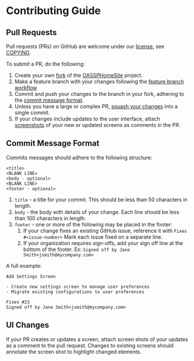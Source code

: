# Contributing Guide

## Pull Requests

Pull requests (PRs) on GitHub are welcome under our [license](LICENSE), see [COPYING](COPYING).

To submit a PR, do the following:

1. Create your own [fork](https://help.github.com/github/getting-started-with-github/fork-a-repo)
of the [OASSPHomeSite](https://github.com/OASSP/HomeSiteWagtail) project.
2. Make a feature branch with your changes following the [feature branch workflow](https://www.atlassian.com/git/tutorials/comparing-workflows/feature-branch-workflow)
3. Commit and push your changes to the branch in your fork, adhering to the
[commit message format](#commit-message-format).
4. Unless you have a large or complex PR,
[squash your changes](https://medium.com/@slamflipstrom/a-beginners-guide-to-squashing-commits-with-git-rebase-8185cf6e62ec)
into a single commit.
5. If your changes include updates to the user interface, attach [screenshots](#ui-changes) of
your new or updated screens as comments in the PR.

## Commit Message Format

Commits messages should adhere to the following structure:

```text
<title>
<BLANK LINE>
<body - optional>
<BLANK LINE>
<footer - optional>
```

1. `title` - a title for your commit. This should be less than 50 characters in length.
2. `body` - the body with details of your change. Each line should be less than 100 characters in
length.
3. `footer` - one or more of the following may be placed in the footer:
    1. If your change fixes an existing GitHub issue, reference it with `Fixes #<issue-number>`
    Mark each issue fixed on a separate line.
    2. If your organization requires sign-offs, add your sign off line at the bottom of the footer.
    Ex: `Signed off by Jane Smith<jsmith@mycompany.com>`

A full example:

```text
Add Settings Screen

- Create new settings screen to manage user preferences
- Migrate existing configurations to user preferences

Fixes #23
Signed off by Jane Smith<jsmith@mycompany.com>
```

## UI Changes

If your PR creates or updates a screen, attach screen shots of your updates as a comment to the
pull request. Changes to existing screens should annotate the screen shot to highlight changed
elements.
